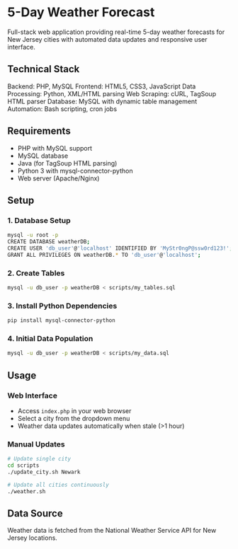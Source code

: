 # 5-Day Weather Forecast

Full-stack web application providing real-time 5-day weather forecasts for New Jersey cities with automated data updates and responsive user interface.

## Technical Stack
Backend: PHP, MySQL
Frontend: HTML5, CSS3, JavaScript
Data Processing: Python, XML/HTML parsing
Web Scraping: cURL, TagSoup HTML parser
Database: MySQL with dynamic table management
Automation: Bash scripting, cron jobs

## Requirements

- PHP with MySQL support
- MySQL database
- Java (for TagSoup HTML parsing)
- Python 3 with mysql-connector-python
- Web server (Apache/Nginx)

## Setup

### 1. Database Setup
```bash
mysql -u root -p
CREATE DATABASE weatherDB;
CREATE USER 'db_user'@'localhost' IDENTIFIED BY 'MyStr0ngP@ssw0rd123!';
GRANT ALL PRIVILEGES ON weatherDB.* TO 'db_user'@'localhost';
```

### 2. Create Tables
```bash
mysql -u db_user -p weatherDB < scripts/my_tables.sql
```

### 3. Install Python Dependencies
```bash
pip install mysql-connector-python
```

### 4. Initial Data Population
```bash
mysql -u db_user -p weatherDB < scripts/my_data.sql
```

## Usage

### Web Interface
- Access `index.php` in your web browser
- Select a city from the dropdown menu
- Weather data updates automatically when stale (>1 hour)

### Manual Updates
```bash
# Update single city
cd scripts
./update_city.sh Newark

# Update all cities continuously
./weather.sh
```

## Data Source
Weather data is fetched from the National Weather Service API for New Jersey locations.
